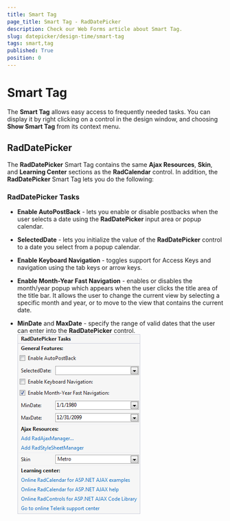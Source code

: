 ```yaml
---
title: Smart Tag
page_title: Smart Tag - RadDatePicker
description: Check our Web Forms article about Smart Tag.
slug: datepicker/design-time/smart-tag
tags: smart,tag
published: True
position: 0
---
```


# Smart Tag



The **Smart Tag** allows easy access to frequently needed tasks. You can display it by right clicking on a control in the design window, and choosing **Show Smart Tag** from its context menu.


## RadDatePicker

The **RadDatePicker** Smart Tag contains the same **Ajax Resources**, **Skin**, and **Learning Center** sections as the **RadCalendar** control. In addition, the **RadDatePicker** Smart Tag lets you do the following:

### RadDatePicker Tasks

* **Enable AutoPostBack** - lets you enable or disable postbacks when the user selects a date using the **RadDatePicker** input area or popup calendar.

* **SelectedDate** - lets you initialize the value of the **RadDatePicker** control to a date you select from a popup calendar.

* **Enable Keyboard Navigation** - toggles support for Access Keys and navigation using the tab keys or arrow keys.

* **Enable Month-Year Fast Navigation** - enables or disables the month/year popup which appears when the user clicks the title area of the title bar. It allows the user to change the current view by selecting a specific month and year, or to move to the view that contains the current date.

* **MinDate** and **MaxDate** - specify the range of valid dates that the user can enter into the **RadDatePicker** control.
![RadDatePicker SmartTag](images/calendar_datepicker_smarttag.png)


